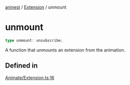 [aninest](../../index.md) / [Extension](../index.md) / unmount

# unmount

```ts
type unmount: unsubscribe;
```

A function that unmounts an extension from the animation.

## Defined in

[Animate/Extension.ts:16](https://github.com/zphrs/aninest/blob/988b5e8ac7585d70f507e793229537041ab3eea8/core/src/Animate/Extension.ts#L16)
